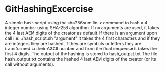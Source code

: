 # GitHashingExcercise

A simple bash script using the sha256sum linux command to hash a 4 integer number using SHA-256 algorithm.
If no arguments are used, it takes the 4 last AEM digits of the creator as default.
If there is an argument upon call i.e: ./hash_script.sh "argument" it takes the 4 first characters and 
if they are integers they are hashed, if they are symbols or letters they are transformed to their ASCII number and from the final sequence it takes the first 4 digits.
The output of the hashing is stored to hash_output.txt
The file hash_output.txt contains the hashed 4 last AEM digits of the creator (or its call without arguments).
